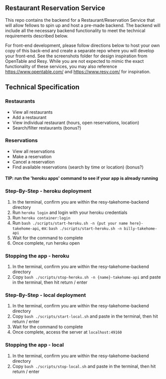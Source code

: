 
## Restaurant Reservation Service
This repo contains the backend for a Restaurant/Reservation Service that will allow fellows to spin up and host a pre-made backend. The backend will include all the necessary backend functionality to meet the technical requirements described below. 

For front-end development, please follow directions below to host your own copy of this back-end and create a separate repo where you will develop your front-end. See the screenshots folder for design inspiration from OpenTable and Resy. While you are not expected to mimic the exact functionality of these services, you may also reference  https://www.opentable.com/ and https://www.resy.com/ for inspiration.

## Technical Specification

### Restaurants

- View all restaurants
- Add a restaurant
- View individual restaurant (hours, open reservations, location)
- Search/filter restaurants (bonus?)

### Reservations
	
- View all reservations 
- Make a reservation
- Cancel a reservation
- Find available reservations (search by time or location) (bonus?)

#### TIP: run the 'heroku apps' command to see if your app is already running

### Step-By-Step - heroku deployment
1. In the terminal, confirm you are within the resy-takehome-backend directory
2. Run `heroku login` and login with your heroku credentials
3. Run `heroku container:login` 
2. Run `bash ./scripts/start-heroku.sh -n {put your name here}-takehome-api`, ex: `bash ./scripts/start-heroku.sh -n billy-takehome-api`
3. Wait for the command to complete
4. Once complete, run heroku open

### Stopping the app - heroku 
1. In the terminal, confirm you are within the resy-takehome-backend directory
2. Copy `bash ./scripts/stop-heroku.sh -n {name}-takehome-api` and paste in the terminal, then hit return / enter

### Step-By-Step - local deployment
1. In the terminal, confirm you are within the resy-takehome-backend directory
2. Copy `bash ./scripts/start-local.sh` and paste in the terminal, then hit return / enter
3. Wait for the command to complete
4. Once complete, access the server at `localhost:49160`

### Stopping the app - local 
1. In the terminal, confirm you are within the resy-takehome-backend directory
2. Copy `bash ./scripts/stop-local.sh` and paste in the terminal, then hit return / enter



